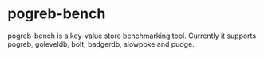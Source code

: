 pogreb-bench
============

pogreb-bench is a key-value store benchmarking tool. Currently it supports pogreb, goleveldb, bolt,  badgerdb, slowpoke and pudge.
